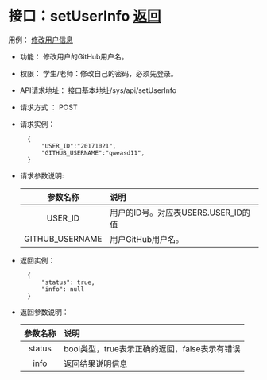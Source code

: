 ﻿<!-- markdownlint-disable MD033-->
<!-- 禁止MD033类型的警告 https://www.npmjs.com/package/markdownlint -->

# 接口：setUserInfo  [返回](../README.md)
用例： [修改用户信息](../用例/modify_userInfor.md)

- 功能：
    修改用户的GitHub用户名。
    
- 权限：
    学生/老师：修改自己的密码，必须先登录。    
    
- API请求地址： 
    接口基本地址/sys/api/setUserInfo

- 请求方式 ：
    POST

- 请求实例：

        {
            "USER_ID":"20171021",
            "GITHUB_USERNAME":"qweasd11",            
        }
        
- 请求参数说明:        

  |参数名称|说明|
  |:---------:|:--------------------------------------------------------|      
  |USER_ID|用户的ID号。对应表USERS.USER_ID的值|
  |GITHUB_USERNAME|用户GitHub用户名。| 
  
- 返回实例：

        {         
            "status": true,
            "info": null
        }
 
- 返回参数说明：    
 
  |参数名称|说明|
  |:---------:|:--------------------------------------------------------|      
  |status|bool类型，true表示正确的返回，false表示有错误|
  |info|返回结果说明信息|


